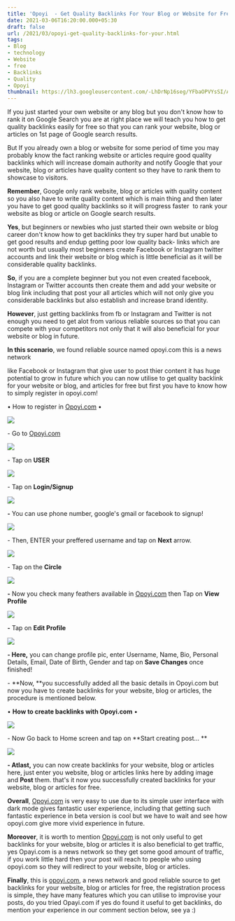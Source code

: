 ```yaml
---
title: 'Opoyi  - Get Quality Backlinks For Your Blog or Website for Free! '
date: 2021-03-06T16:20:00.000+05:30
draft: false
url: /2021/03/opoyi-get-quality-backlinks-for-your.html
tags: 
- Blog
- technology
- Website
- free
- Backlinks
- Quality
- Opoyi
thumbnail: https://lh3.googleusercontent.com/-LhDrNp16seg/YFbaOPVYsSI/AAAAAAAADyQ/XkZP1YCMQp4GelrcVSawDBqv4FdCiAyyQCLcBGAsYHQ/s1600/1616304692283828-0.png "Opoyi  - Get Quality Backlinks For Your Blog or Website for Free!"
--- 
```


  

If you just started your own website or any blog but you don't know how to rank it on Google Search you are at right place we will teach you how to get quality backlinks easily for free so that you can rank your website, blog or articles on 1st page of Google search results. 

  

But If you already own a blog or website for some period of time you may probably know the fact ranking website or articles require good quality backlinks which will increase domain authority and notify Google that your website, blog or articles have quality content so they have to rank them to showcase to visitors. 

  

**Remember**, Google only rank website, blog or articles with quality content so you also have to write quality content which is main thing and then later you have to get good quality backlinks so it will progress faster  to rank your website as blog or article on Google search results. 

  

**Yes**, but beginners or newbies who just started their own website or blog career don't know how to get backlinks they try super hard but unable to get good results and endup getting poor low quality back- links which are not worth but usually most beginners create Facebook or Instagram twitter accounts and link their website or blog which is little beneficial as it will be considerable quality backlinks. 

  

**So**, if you are a complete beginner but you not even created facebook, Instagram or Twitter accounts then create them and add your website or blog link including that post your all articles which will not only give you considerable backlinks but also establish and increase brand identity. 

  

**However**, just getting backlinks from fb or Instagram and Twitter is not enough you need to get alot from various reliable sources so that you can compete with your competitors not only that it will also beneficial for your website or blog in future. 

  

**In this scenario**, we found reliable source named opoyi.com this is a news network

like Facebook or Instagram that give user to post thier content it has huge potential to grow in future which you can now utilise to get quality backlink for your website or blog, and articles for free but first you have to know how to simply register in opoyi.com!

  

  

• How to register in [Opoyi.com](http://Opoyi.com) • 

  

 ![](https://lh3.googleusercontent.com/-98Po3z1MOqA/YEZZh3_Z6tI/AAAAAAAADdk/CRAY8DbSFMk7rWxfZ3xCNbCGqwDAV6OxQCLcBGAsYHQ/s1600/1615223162591285-0.png) 

  

  

\- Go to [Opoyi.com](http://Opoyi.com)

  

 ![](https://lh3.googleusercontent.com/-QynSFHh-dxI/YEZZerv_ipI/AAAAAAAADdg/rxPTmyH308UO1DPEKiYegpVEN3hHn-3WgCLcBGAsYHQ/s1600/1615223149229776-1.png) 

  

\- Tap on **USER**

  

 **![](https://lh3.googleusercontent.com/-Bb4AEMaRYkc/YEZZbDO4fgI/AAAAAAAADdc/orfZ2coIOCAy6Ad7L9V4q5VWVyo83F4sACLcBGAsYHQ/s1600/1615223143468263-2.png)** 

\- Tap on **Login/Signup**

 **![](https://lh3.googleusercontent.com/-x1IIK9nvyZo/YEZZZuMYwzI/AAAAAAAADdY/Yv8cCx7raDISNo2vajvldDxH12w6XF0bACLcBGAsYHQ/s1600/1615223136508229-3.png)** 

**\-** You can use phone number, google's gmail or facebook to signup! 

  

 ![](https://lh3.googleusercontent.com/-d8me6PWA7es/YEZZX15IZEI/AAAAAAAADdU/H3ge6HGK36Yfs_-4w5QLoZ0hJSnpiuGIgCLcBGAsYHQ/s1600/1615223128456316-4.png) 

  

\- Then, ENTER your preffered username and tap on **Next** arrow. 

  

 ![](https://lh3.googleusercontent.com/-ICE1V2fmRDI/YEcUt_M9yAI/AAAAAAAADeM/YxVkvaxImtQwNnlT72AdQnSRgIkmJJQGwCLcBGAsYHQ/s1600/1615271051110692-0.png) 

  

\- Tap on the **Circle**

 **![](https://lh3.googleusercontent.com/-s1VevPGwPRA/YEcUihkxQPI/AAAAAAAADeA/R53hBCvZyMo4xtUvaRveab6oRcY8AV03wCLcBGAsYHQ/s1600/1615271024640198-1.png)** 

**\-** Now you check many feathers available in [Opoyi.com](http://Opoyi.com) then Tap on **View Profile**

 **![](https://lh3.googleusercontent.com/-tHrZd4R301Q/YEcUcEg6i2I/AAAAAAAADd8/ajnwFmhzekEwNr1w2XS3TsLvj3FmKM0bACLcBGAsYHQ/s1600/1615271008910933-2.png)** 

**\-** Tap on **Edit Profile**

 **![](https://lh3.googleusercontent.com/-kZiYLUvIDFM/YEcUYBxnWII/AAAAAAAADd4/HR1ZZfx2Q-Q38519xRkTzoB7aGBsfDaUwCLcBGAsYHQ/s1600/1615270997962673-3.png)** 

**\- Here,** you can change profile pic, enter Username, Name, Bio, Personal Details, Email, Date of Birth, Gender and tap on **Save Changes** once finished! 

  

\- **Now, **you successfully added all the basic details in Opoyi.com but now you have to create backlinks for your website, blog or articles, the procedure is mentioned below. 

  

• **How to create backlinks with Opoyi.com** •

  

 ![](https://lh3.googleusercontent.com/-m6nMeJDmCws/YEcUVa0yRtI/AAAAAAAADd0/2JEYpnM_Ftcqaq30duoVck_9HQxPLKhVwCLcBGAsYHQ/s1600/1615270917714027-4.png) 

  

\- Now Go back to Home screen and tap on **Start creating post... **

 **![](https://lh3.googleusercontent.com/-M178D7oldmE/YEdS4GH0yHI/AAAAAAAADeY/k8A6TW6G-Ekyb5avpuY5mkFAQPolsFOSACLcBGAsYHQ/s1600/1615287004019924-1.png)** 

**\- Atlast,** you can now create backlinks for your website, blog or articles here, just enter you website, blog or articles links here by adding image and **Post** them. that's it now you successfully created backlinks for your website, blog or articles for free. 

  

**Overall**, [Opoyi.com](http://Opoyi.com) is very easy to use due to its simple user interface with dark mode gives fantastic user experience, including that getting such fantastic experience in beta version is cool but we have to wait and see how opoyi.com give more vivid experience in future. 

  

**Moreover**, it is worth to mention [Opoyi.com](http://Opoyi.com) is not only useful to get backlinks for your website, blog or articles it is also beneficial to get traffic, yes Opayi.com is a news network so they get some good amount of traffic, if you work little hard then your post will reach to people who using opoyi.com so they will redirect to your website, blog or articles. 

  

**Finally**, this is [opoyi.com](http://opoyi.com), a news network and good reliable source to get backlinks for your website, blog or articles for free, the registration process is simple, they have many features which you can utilise to improvise your posts, do you tried Opayi.com if yes do found it useful to get backlinks, do mention your experience in our comment section below, see ya :)